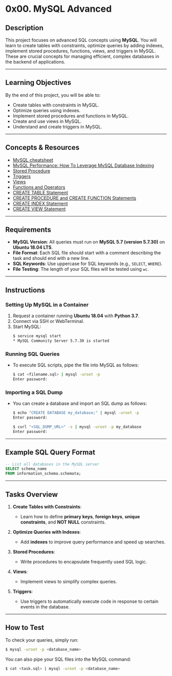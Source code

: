 # 0x00. MySQL Advanced

## Description
This project focuses on advanced SQL concepts using **MySQL**. You will learn to create tables with constraints, optimize queries by adding indexes, implement stored procedures, functions, views, and triggers in MySQL. These are crucial concepts for managing efficient, complex databases in the backend of applications.

---

## Learning Objectives
By the end of this project, you will be able to:
- Create tables with constraints in MySQL.
- Optimize queries using indexes.
- Implement stored procedures and functions in MySQL.
- Create and use views in MySQL.
- Understand and create triggers in MySQL.

---

## Concepts & Resources

- [MySQL cheatsheet](https://dev.mysql.com/doc/refman/8.0/en/cheatsheet.html)
- [MySQL Performance: How To Leverage MySQL Database Indexing](https://dev.mysql.com/doc/refman/8.0/en/optimization-indexes.html)
- [Stored Procedure](https://dev.mysql.com/doc/refman/8.0/en/stored-programs.html)
- [Triggers](https://dev.mysql.com/doc/refman/8.0/en/triggers.html)
- [Views](https://dev.mysql.com/doc/refman/8.0/en/create-view.html)
- [Functions and Operators](https://dev.mysql.com/doc/refman/8.0/en/functions.html)
- [CREATE TABLE Statement](https://dev.mysql.com/doc/refman/8.0/en/create-table.html)
- [CREATE PROCEDURE and CREATE FUNCTION Statements](https://dev.mysql.com/doc/refman/8.0/en/create-procedure.html)
- [CREATE INDEX Statement](https://dev.mysql.com/doc/refman/8.0/en/create-index.html)
- [CREATE VIEW Statement](https://dev.mysql.com/doc/refman/8.0/en/create-view.html)

---

## Requirements

- **MySQL Version**: All queries must run on **MySQL 5.7 (version 5.7.30)** on **Ubuntu 18.04 LTS**.
- **File Format**: Each SQL file should start with a comment describing the task and should end with a new line.
- **SQL Keywords**: Use uppercase for SQL keywords (e.g., `SELECT`, `WHERE`).
- **File Testing**: The length of your SQL files will be tested using `wc`.

---

## Instructions

### Setting Up MySQL in a Container

1. Request a container running **Ubuntu 18.04** with **Python 3.7**.
2. Connect via SSH or WebTerminal.
3. Start MySQL:
   ```bash
   $ service mysql start
   * MySQL Community Server 5.7.30 is started
   ```

### Running SQL Queries

- To execute SQL scripts, pipe the file into MySQL as follows:
  ```bash
  $ cat <filename.sql> | mysql -uroot -p
  Enter password:
  ```

### Importing a SQL Dump
- You can create a database and import an SQL dump as follows:
  ```bash
  $ echo "CREATE DATABASE my_database;" | mysql -uroot -p
  Enter password:
  
  $ curl "<SQL_DUMP_URL>" -s | mysql -uroot -p my_database
  Enter password:
  ```

---

## Example SQL Query Format

```sql
-- List all databases in the MySQL server
SELECT schema_name 
FROM information_schema.schemata;
```

---

## Tasks Overview

1. **Create Tables with Constraints**:
   - Learn how to define **primary keys**, **foreign keys**, **unique constraints**, and **NOT NULL** constraints.
   
2. **Optimize Queries with Indexes**:
   - Add **indexes** to improve query performance and speed up searches.
   
3. **Stored Procedures**:
   - Write procedures to encapsulate frequently used SQL logic.
   
4. **Views**:
   - Implement views to simplify complex queries.
   
5. **Triggers**:
   - Use triggers to automatically execute code in response to certain events in the database.

---

## How to Test

To check your queries, simply run:

```bash
$ mysql -uroot -p <database_name>
```

You can also pipe your SQL files into the MySQL command:

```bash
$ cat <task.sql> | mysql -uroot -p <database_name>
```
